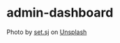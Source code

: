 # admin-dashboard


Photo by <a href="https://unsplash.com/@setsj?utm_source=unsplash&utm_medium=referral&utm_content=creditCopyText">set.sj</a> on <a href="https://unsplash.com/s/photos/dashboard?utm_source=unsplash&utm_medium=referral&utm_content=creditCopyText">Unsplash</a>
  